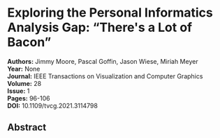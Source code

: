 # Exploring the Personal Informatics Analysis Gap: “There's a Lot of Bacon”

**Authors:** Jimmy Moore, Pascal Goffin, Jason Wiese, Miriah Meyer  
**Year:** None  
**Journal:** IEEE Transactions on Visualization and Computer Graphics  
**Volume:** 28  
**Issue:** 1  
**Pages:** 96-106  
**DOI:** 10.1109/tvcg.2021.3114798  

## Abstract


